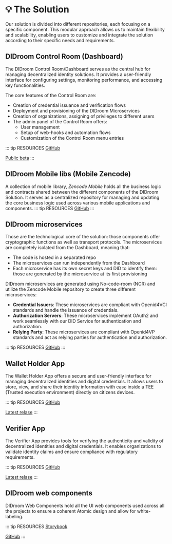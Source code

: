 # 💡 The Solution

Our solution is divided into different repositories, each focusing on a specific component. This modular approach allows us to maintain flexibility and scalability, enabling users to customize and integrate the solution according to their specific needs and requirements.

## DIDroom Control Room (Dashboard)

The DIDroom Control Room/Dashboard serves as the central hub for managing decentralized identity solutions. It provides a user-friendly interface for configuring settings, monitoring performance, and accessing key functionalities.

The core features of the Control Room are:

- Creation of credential issuance and verification flows
- Deployment and provisioning of the DIDroom Microservices
- Creation of organizations, assigning of privileges to different users
- The admin panel of the Control Room offers:
  - User management
  - Setup of web-hooks and automation flows
  - Customization of the Control Room menu entries

::: tip RESOURCES
[GitHub](https://github.com/forkbombeu/signroom)

[Public beta](https://dashboard.didroom.com)
:::

## DIDroom Mobile libs (Mobile Zencode)

A collection of mobile library, _Zencode Mobile_ holds all the business logic and contracts shared between the different components of the DIDroom Solution. It serves as a centralized repository for managing and updating the core business logic used across various mobile applications and components.
::: tip RESOURCES
[GitHub](https://github.com/forkbombeu/mobile_zencode)
:::

## DIDroom microservices

Those are the technological core of the solution: those components offer cryptographic functions as well as transport protocols. The microservices are completely isolated from the Dashboard, meaning that:

- The code is hosted in a separated repo
- The microservices can run independently from the Dashboard
- Each microservice has its own secret keys and DID to identify them: those are generated by the microservice at its first provisioning

DIDroom microservices are generated using No-code-room (NCR) and utilize the Zencode Mobile repository to create three different microservices:

- **Credential Issuers**: These microservices are compliant with Openid4VCI standards and handle the issuance of credentials.
- **Authorization Servers**: These microservices implement OAuth2 and work seamlessly with our DID Service for authentication and authorization.
- **Relying Party**: These microservices are compliant with Openid4VP standards and act as relying parties for authentication and authorization.

::: tip RESOURCES
[GitHub](https://github.com/forkbombeu/DIDroom_microservices)
:::

## Wallet Holder App

The Wallet Holder App offers a secure and user-friendly interface for managing decentralized identities and digital credentials. It allows users to store, view, and share their identity information with ease inside a TEE (Trusted execution environment) directly on citizens devices.

::: tip RESOURCES
[GitHub](https://github.com/forkbombeu/wallet)

[Latest relase](https://github.com/ForkbombEu/wallet/releases/latest/download/wallet.apk)
:::

## Verifier App

The Verifier App provides tools for verifying the authenticity and validity of decentralized identities and digital credentials. It enables organizations to validate identity claims and ensure compliance with regulatory requirements.

::: tip RESOURCES
[GitHub](https://github.com/forkbombeu/verifier)

[Latest relase](https://github.com/ForkbombEu/verifier/releases/latest/download/wallet.apk)
:::

## DIDroom web components

DIDroom Web Components hold all the UI web components used across all the projects to ensure a coherent Atomic design and allow for white-labeling.

::: tip RESOURCES
[Storybook](https://forkbombeu.github.io/DIDroom-components)

[GitHub](https://github.com/forkbombeu/DIDroom-components)
:::

